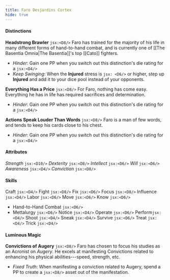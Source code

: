 ```yaml
---
title: Faro Desjardins Cortex
hide: true
---
```


#### Distinctions
**Headstrong Brawler** `jsx:<D8/>`
Faro has trained for the majority of his life in many different forms of hand-to-hand combat, and is currently one of [[The Basentia Omnia|The Basentia]]'s top [[Cato]] fighters.
- *Hinder*: Gain one PP when you switch out this distinction's die rating for a `jsx:<D4/>`
- *Keep Swinging*: When the **Injured** stress is `jsx: <D6/>`  or higher, step up **Injured** and add it to your dice pool instead of your opponents.

**Everything Has a Price** `jsx:<D8/>`
For Faro, nothing has come easy. Everything he has in life has required sacrifices and determination.
- *Hinder*: Gain one PP when you switch out this distinction's die rating for a `jsx:<D4/>`
 
**Actions Speak Louder Than Words** `jsx:<D8/>`
Faro is a man of few words, and tends to keep his cards close to his chest.
- *Hinder*: Gain one PP when you switch out this distinction's die rating for a `jsx:<D4/>`

#### Attributes
*Strength* `jsx:<D10/>`
*Dexterity* `jsx:<D8/>`
*Intellect* `jsx:<D6/>`
*Will* `jsx:<D6/>`
*Awareness* `jsx:<D4/>`
*Conviction* `jsx:<D8/>`

#### Skills
Craft `jsx:<D4/>`
Fight `jsx:<D8/>`
Fix `jsx:<D6/>`
Focus `jsx:<D8/>`
Influence `jsx:<D4/>`
Labor `jsx:<D6/>`
Move `jsx:<D6/>`
Know `jsx:<D6/>`
- Hand-to-Hand Combat `jsx:<D6/>`
- Mettalurgy `jsx:<D6/>`
Notice `jsx:<D4/>`
Operate `jsx:<D6/>`
Perform`jsx:<D4/>`
Shoot `jsx:<D4/>`
Sneak `jsx:<D4/>`
Survive `jsx:<D6/>`
Treat `jsx:<D4/>`
Trick `jsx:<D4/>`

#### Luminous Magic
**Convictions of Augery** `jsx:<D8/>`
Faro has chosen to focus his studies as an Acronist on *Augery*. He excels at manifesting Convictions related to enhancing his physical abilities---speed, strength, etc.
- *Fixed Truth*: When manifesting a conviction related to Augery, spend a PP to create a `jsx:<D8/>` asset out of the manifestation.
